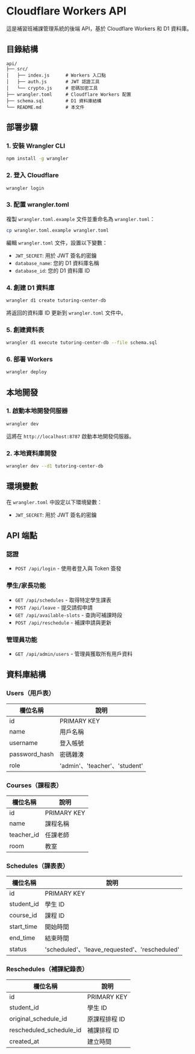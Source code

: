 # Cloudflare Workers API

這是補習班補課管理系統的後端 API，基於 Cloudflare Workers 和 D1 資料庫。

## 目錄結構

```
api/
├── src/
│   ├── index.js      # Workers 入口點
│   ├── auth.js       # JWT 認證工具
│   └── crypto.js     # 密碼加密工具
├── wrangler.toml     # Cloudflare Workers 配置
├── schema.sql        # D1 資料庫結構
└── README.md         # 本文件
```

## 部署步驟

### 1. 安裝 Wrangler CLI

```bash
npm install -g wrangler
```

### 2. 登入 Cloudflare

```bash
wrangler login
```

### 3. 配置 wrangler.toml

複製 `wrangler.toml.example` 文件並重命名為 `wrangler.toml`：

```bash
cp wrangler.toml.example wrangler.toml
```

編輯 `wrangler.toml` 文件，設置以下變數：

- `JWT_SECRET`: 用於 JWT 簽名的密鑰
- `database_name`: 您的 D1 資料庫名稱
- `database_id`: 您的 D1 資料庫 ID

### 4. 創建 D1 資料庫

```bash
wrangler d1 create tutoring-center-db
```

將返回的資料庫 ID 更新到 `wrangler.toml` 文件中。

### 5. 創建資料表

```bash
wrangler d1 execute tutoring-center-db --file schema.sql
```

### 6. 部署 Workers

```bash
wrangler deploy
```

## 本地開發

### 1. 啟動本地開發伺服器

```bash
wrangler dev
```

這將在 `http://localhost:8787` 啟動本地開發伺服器。

### 2. 本地資料庫開發

```bash
wrangler dev --d1 tutoring-center-db
```

## 環境變數

在 `wrangler.toml` 中設定以下環境變數：

- `JWT_SECRET`: 用於 JWT 簽名的密鑰

## API 端點

### 認證

- `POST /api/login` - 使用者登入與 Token 簽發

### 學生/家長功能

- `GET /api/schedules` - 取得特定學生課表
- `POST /api/leave` - 提交請假申請
- `GET /api/available-slots` - 查詢可補課時段
- `POST /api/reschedule` - 補課申請與更新

### 管理員功能

- `GET /api/admin/users` - 管理員獲取所有用戶資料

## 資料庫結構

### Users（用戶表）

| 欄位名稱 | 說明 |
|---------|------|
| id | PRIMARY KEY |
| name | 用戶名稱 |
| username | 登入帳號 |
| password_hash | 密碼雜湊 |
| role | 'admin'、'teacher'、'student' |

### Courses（課程表）

| 欄位名稱 | 說明 |
|---------|------|
| id | PRIMARY KEY |
| name | 課程名稱 |
| teacher_id | 任課老師 |
| room | 教室 |

### Schedules（課表表）

| 欄位名稱 | 說明 |
|---------|------|
| id | PRIMARY KEY |
| student_id | 學生 ID |
| course_id | 課程 ID |
| start_time | 開始時間 |
| end_time | 結束時間 |
| status | 'scheduled'、'leave_requested'、'rescheduled' |

### Reschedules（補課紀錄表）

| 欄位名稱 | 說明 |
|---------|------|
| id | PRIMARY KEY |
| student_id | 學生 ID |
| original_schedule_id | 原課程排程 ID |
| rescheduled_schedule_id | 補課排程 ID |
| created_at | 建立時間 |

